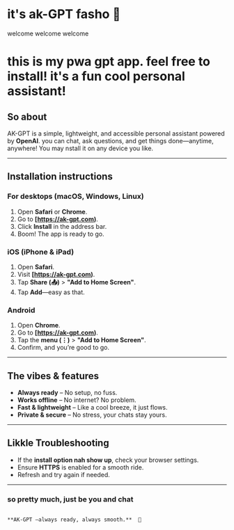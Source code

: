 # it's ak-GPT fasho 🥷

welcome welcome welcome

# this is my pwa gpt app. feel free to install! it's a fun cool personal assistant!

## So about  
AK-GPT is a simple, lightweight, and accessible personal assistant powered by **OpenAI**. 
you can chat, ask questions, and get things done—anytime, anywhere! 
You may nstall it on any device you like.  

---

##  Installation instructions  

### **For desktops (macOS, Windows, Linux)**  
1. Open **Safari** or **Chrome**.  
2. Go to **[https://ak-gpt.com)**.  
3. Click **Install** in the address bar.  
4. Boom! The app is ready to go.  

### **iOS (iPhone & iPad)**  
1. Open **Safari**.  
2. Visit **[https://ak-gpt.com)**.  
3. Tap **Share (📤)** > **"Add to Home Screen"**.  
4. Tap **Add**—easy as that.  

### **Android**  
1. Open **Chrome**.  
2. Go to **[https://ak-gpt.com)**.  
3. Tap the **menu (⋮)** > **"Add to Home Screen"**.  
4. Confirm, and you’re good to go.  

---

## The vibes & features  
- **Always ready** – No setup, no fuss.  
- **Works offline** – No internet? No problem.  
- **Fast & lightweight** – Like a cool breeze, it just flows.  
- **Private & secure** – No stress, your chats stay yours.  

---

## Likkle Troubleshooting  
- If the **install option nah show up**, check your browser settings.  
- Ensure **HTTPS** is enabled for a smooth ride.  
- Refresh and try again if needed.  

---

### so pretty much, just be you and chat   
                                                                       
                                                                       
                                                                       **AK-GPT —always ready, always smooth.**  🫡
